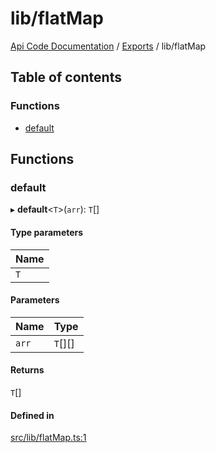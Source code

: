 # lib/flatMap
 
[Api Code Documentation](../README.md) / [Exports](../modules.md) / lib/flatMap

## Table of contents

### Functions

- [default](lib_flatMap.md#default)

## Functions

### default

▸ **default**<`T`\>(`arr`): `T`[]

#### Type parameters

| Name |
| :------ |
| `T` |

#### Parameters

| Name | Type |
| :------ | :------ |
| `arr` | `T`[][] |

#### Returns

`T`[]

#### Defined in

[src/lib/flatMap.ts:1](https://github.com/openkfw/TruBudget/blob/f6ee764/api/src/lib/flatMap.ts#L1)
